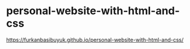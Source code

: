 # personal-website-with-html-and-css
https://furkanbasibuyuk.github.io/personal-website-with-html-and-css/
